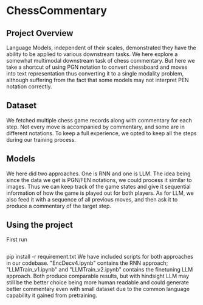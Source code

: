 # ChessCommentary

## Project Overview
Language Models, independent of their scales, demonstrated they have the ability to be applied to various downstream tasks. We here explore a somewhat multimodal downstream task of chess commentary. But here we take a shortcut of using PGN notation to convert chessboard and moves into text representation thus converting it to a single modality problem, although suffering from the fact that some models may not interpret PEN notation correctly. 

## Dataset
We fetched multiple chess game records along with commentary for each step. Not every move is accompanied by commentary, and some are in different notations. To keep a full experience, we opted to keep all the steps during our training process.

## Models
We here did two approaches. One is RNN and one is LLM. The idea being since the data we get is PGN/FEN notations, we could process it similar to images. Thus we can keep track of the game states and give it sequential information of how the game is played out for both players. As for LLM, we also feed it with a sequence of all previous moves, and then ask it to produce a commentary of the target step. 

## Using the project
First run 
<pre></pre>
pip install -r requirement.txt
</pre>
We have included scripts for both approaches in our codebase. "EncDecv4.ipynb" contains the RNN approach; "LLMTrain_v1.ipynb" and "LLMTrain_v2.ipynb" contains the finetuning LLM approach. Both produce comparable results, but with hindsight LLM may still be the better choice being more human readable and could generate better commentary even with small dataset due to the common language capability it gained from pretraining.
